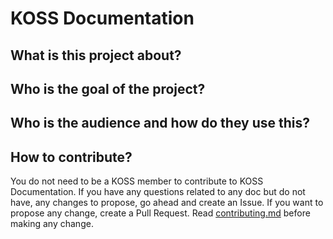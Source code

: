 # KOSS Documentation

## What is this project about?

## Who is the goal of the project?

## Who is the audience and how do they use this?

## How to contribute?

You do not need to be a KOSS member to contribute to KOSS Documentation. If you have any questions related to any doc but do not have, any changes to propose, go ahead and create an Issue. If you want to propose any change, create a Pull Request. Read [contributing.md](/.github/CONTRIBUTING.md) before making any change.
